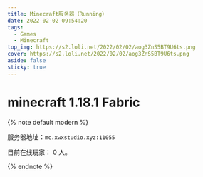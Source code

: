 ```yaml
---
title: Minecraft服务器（Running）
date: 2022-02-02 09:54:20
tags:
  - Games
  - Minecraft
top_img: https://s2.loli.net/2022/02/02/aog3ZnS5BT9U6ts.png
cover: https://s2.loli.net/2022/02/02/aog3ZnS5BT9U6ts.png
aside: false
sticky: true
---
```


# minecraft 1.18.1 Fabric



{% note default modern %}

<script src="https://cdn.jsdelivr.net/gh/leonardosnt/mc-player-counter/dist/mc-player-counter.min.js"></script>

服务器地址：`mc.xwxstudio.xyz:11055`

目前在线玩家： <span data-playercounter-ip="mc.xwxstudio.xyz:11055">0</span>  人。

{% endnote %}

